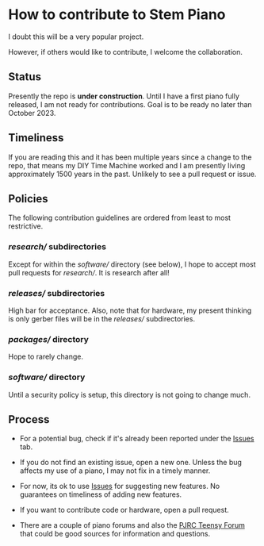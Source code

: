 # How to contribute to Stem Piano

I doubt this will be a very popular project.

However, if others would like to contribute, I welcome the collaboration.

## Status

Presently the repo is **under construction**. Until I have a first piano fully released, I am not ready for contributions. Goal is to be ready no later than October 2023.

## Timeliness
If you are reading this and it has been multiple years since a change to the repo, that means my DIY Time Machine worked and I am presently living approximately 1500 years in the past. Unlikely to see a pull request or issue.

## Policies

The following contribution guidelines are ordered from least to most restrictive.

### *research/* subdirectories
Except for within the *software/* directory (see below), I hope to accept most pull requests for *research/*. It is research after all!

### *releases/* subdirectories
High bar for acceptance. Also, note that for hardware, my present thinking is only gerber files will be in the *releases/* subdirectories.

### *packages/* directory
Hope to rarely change.

### *software/* directory
Until a security policy is setup, this directory is not going to change much.

## Process

* For a potential bug, check if it's already been reported under the [Issues](https://github.com/gzweigle/DIY-Grand-Digital-Piano/issues) tab.

* If you do not find an existing issue, open a new one. Unless the bug affects my use of a piano, I may not fix in a timely manner.

* For now, its ok to use [Issues](https://github.com/gzweigle/DIY-Grand-Digital-Piano/issues) for suggesting new features. No guarantees on timeliness of adding new features.

* If you want to contribute code or hardware, open a pull request.

* There are a couple of piano forums and also the [PJRC Teensy Forum](https://forum.pjrc.com/) that could be good sources for information and questions.